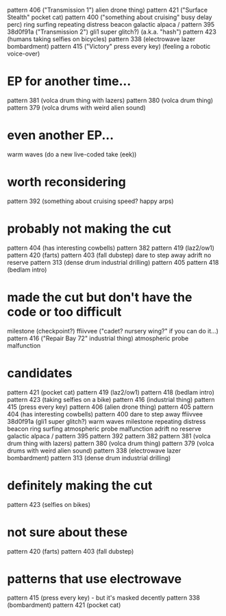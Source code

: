pattern 406                   ("Transmission 1") alien drone thing)
pattern 421                   ("Surface Stealth" pocket cat)
pattern 400                   ("something about cruising" busy delay perc)
ring surfing
repeating distress beacon
galactic alpaca / pattern 395
38d0f91a                      ("Transmission 2") gli1 super glitch?) (a.k.a. "hash")
pattern 423                   (humans taking selfies on bicycles) 
pattern 338                   (electrowave lazer bombardment)
pattern 415                   ("Victory" press every key) (feeling a robotic voice-over)


# EP for another time...
pattern 381 (volca drum thing with lazers)
pattern 380 (volca drum thing)
pattern 379 (volca drums with weird alien sound)

# even another EP...
warm waves (do a new live-coded take (eek))

# worth reconsidering
pattern 392                   (something about cruising speed?  happy arps)

# probably not making the cut
pattern 404 (has interesting cowbells)
pattern 382
pattern 419 (laz2/ow1)
pattern 420 (farts)
pattern 403 (fall dubstep)
dare to step away
adrift no reserve
pattern 313 (dense drum industrial drilling)
pattern 405
pattern 418 (bedlam intro)

# made the cut but don't have the code or too difficult
milestone                     (checkpoint?)
ffiivvee                      ("cadet? nursery wing?" if you can do it...)
pattern 416                   ("Repair Bay 72" industrial thing)
atmospheric probe malfunction


# candidates

pattern 421 (pocket cat)
pattern 419 (laz2/ow1)
pattern 418 (bedlam intro)
pattern 423 (taking selfies on a bike)
pattern 416 (industrial thing)
pattern 415 (press every key)
pattern 406 (alien drone thing)
pattern 405
pattern 404 (has interesting cowbells)
pattern 400
dare to step away
ffiivvee
38d0f91a (gli1 super glitch?)
warm waves
milestone
repeating distress beacon
ring surfing
atmospheric probe malfunction
adrift no reserve
galactic alpaca / pattern 395
pattern 392
pattern 382
pattern 381 (volca drum thing with lazers)
pattern 380 (volca drum thing)
pattern 379 (volca drums with weird alien sound)
pattern 338 (electrowave lazer bombardment)
pattern 313 (dense drum industrial drilling)

# definitely making the cut

pattern 423 (selfies on bikes)


# not sure about these

pattern 420 (farts)
pattern 403 (fall dubstep)


# patterns that use electrowave

pattern 415 (press every key) - but it's masked decently
pattern 338 (bombardment)
pattern 421 (pocket cat)


